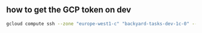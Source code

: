 ## how to get the GCP token on dev

```sh
gcloud compute ssh --zone "europe-west1-c" "backyard-tasks-dev-1c-0" --project "ma-dev2" --command 'sudo su - meilleursagents gcloud auth print-identity-token'
```
